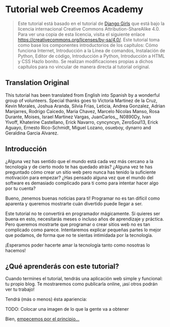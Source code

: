 # Tutorial web Creemos Academy

> Este tutorial está basado en el tutorial de [Django Girls](https://tutorial.djangogirls.org/es) que está bajo la licencia internacional Creative Commons Attribution-ShareAlike 4.0. Para ver una copia de esta licencia, visita el siguiente enlace https://creativecommons.org/licenses/by-sa/4.0/. Este tutorial toma como base los componentes introductorios de los capítulos: Cómo funciona Internet, Introducción a la Línea de comandos, Instalación de Python, Editor de código, Introducción a Python, Introducción a HTML y CSS Hazlo bonito. Se realizan modificaciones propias a dichos capítulos para no vincular de manera directa al tutorial original.

## Translation Original
This tutorial has been translated from English into Spanish by a wonderful group of volunteers. Special thanks goes to Victoria Martinez de la Cruz, Kevin Morales, Joshua Aranda, Silvia Frias, Leticia, Andrea Gonzalez, Adrian Manjarres, Rodrigo Caicedo, Maria Chavez, Marcelo Nicolas Manso, Rosa Durante, Moises, Israel Martinez Vargas, JuanCarlos_, N0890Dy, Ivan Yivoff, Khaterine Castellano, Erick Navarro, cyncyncyn, ZeroSoul13, Erick Aguayo, Ernesto Rico-Schmidt, Miguel Lozano, osueboy, dynarro and Geraldina Garcia Alvarez.

## Introducción

¿Alguna vez has sentido que el mundo está cada vez más cercano a la tecnología y de cierto modo te has quedado atrás? ¿Alguna vez te has preguntado cómo crear un sitio web pero nunca has tenido la suficiente motivación para empezar? ¿Has pensado alguna vez que el mundo del software es demasiado complicado para ti como para intentar hacer algo por tu cuenta?

Bueno, ¡tenemos buenas noticias para ti! Programar no es tan difícil como aparenta y queremos mostrarte cuán divertido puede llegar a ser.

Este tutorial no te convertirá en programador mágicamente. Si quieres ser buena en esto, necesitarás meses o incluso años de aprendizaje y práctica. Pero queremos mostrarte que programar o crear sitios web no es tan complicado como parece. Intentaremos explicar pequeñas partes lo mejor que podamos, de forma que no te sientas intimidada por la tecnología.

¡Esperamos poder hacerte amar la tecnología tanto como nosotras lo hacemos!

## ¿Qué aprenderás con este tutorial?

Cuando termines el tutorial, tendrás una aplicación web simple y funcional: tu propio blog. Te mostraremos como publicarla online, ¡así otros podrán ver tu trabajo!

Tendrá (más o menos) ésta apariencia:

TODO: Colocar una imagen de lo que la gente va a obtener

 [2]: images/application.png

Bien, [empecemos por el principio...][3]

 [3]: ./how_the_internet_works/README.md
